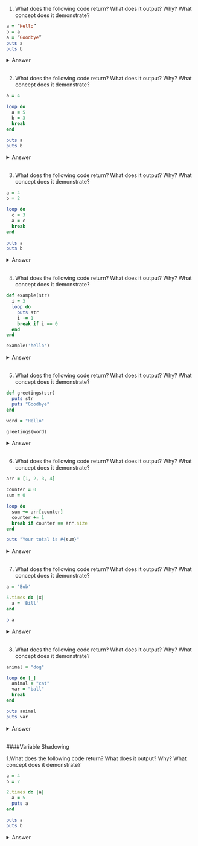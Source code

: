 1. What does the following code return? What does it output? Why? What concept does it demonstrate?
```ruby  .numberLines
a = “Hello”
b = a
a = “Goodbye”
puts a
puts b
```

<details>
<summary>Answer</summary>

</br>

*1. The following code return/output:*

On `line 4` we call the method `puts` and we pass as an argument variable `a`. It will return `nil` and output `Goodbye`

On `line 5` we call the method `puts` and we pass as an argument variable `b` . It will return `nil` and output `Hello`

*2. The concept we demostrate here are **variables as pointers**.*

*3. Explanation about the concept (why?):*

On `line 1` we initialize a variable `a` and we we assign to an object `Hello` string.

On `line 2` we initialize a variable `b` to the first one variable `a` who reference `Hello` object.

On `line 3` we reassign the variable `a` and then as we reassign to a new object and a string object is mutable.

Variable `a` and variable `b` stop pointing to the same object and have different object_id, changes on variable `a` assigned to a specific object will not affect variable `b` assigned to another object.

</details>
</br>

2. What does the following code return? What does it output? Why? What concept does it demonstrate?

```ruby .numberLines
a = 4

loop do
  a = 5
  b = 3
  break
end

puts a
puts b
```
<details>
<summary>Answer</summary>

</br>

*1. The following code return/output:*
On `line 9` we call the method `puts` and passing in a local variable `a` to it as an argument. The return value is nil and the output is `5`.

On `line 10` we call the method `puts` and passing in a local variable `a` to it as an argument. We raise an exception as return value `undefined variable or method #b`.

*2. The concept we demostrate here is **variable scope**.*

*3. Explanation about the concept (why?):*
As initialized variables in the outer scope can be accessed inside a block.
but initialized variables inside a block(as inner scope) can not be accessed.

On `line 1` we are initializing a local variable `a` assigned to an integer object with value `4` to it.

On `line 4` we reassign variable `a` to an integer object with value `5` to it.

On `line 5` we initialize a local variable inside the block scope.

</details>
</br>


3. What does the following code return? What does it output? Why? What concept does it demonstrate?
```ruby .numberLines
a = 4
b = 2

loop do
  c = 3
  a = c
  break
end

puts a
puts b
```
<details>
<summary>Answer</summary>

</br>

*1. The following code return/output:*

On `line 10` we call the method `puts` and we pass as an argument variable `a`. It will return `nil` and output `3`

On `line 11` we call the method `puts` and we pass as an argument variable `b` . It will return `nil` and output `2`

*2. The concept we demostrate here are **variables as pointers**.*

*3. Explanation about the concept (why?):*

On `line 1` we initialize a variable `a` and we we assign to an object `Hello` string.

On `line 5` we initialize a variable `c` to an integer object `3`.

on `line 6` we are initializing the local variable `a` to an integer object that the local variable `c` is referencing. In this case variable `c` is pointing to the object integer `3`. variable `a` and `c` are **pointing to the same object**.

</br>
</details>
</br>

4. What does the following code return? What does it output? Why? What concept does it demonstrate?
``` ruby .numberLines
def example(str)
  i = 3
  loop do
    puts str
    i -= 1
    break if i == 0
  end
end

example('hello')
```
<details>
<summary>Answer</summary>

</br>

*1. The following code return/output:*

From `line 1-8` we define the method `example` with one parameter named `str` .

On `line 10` we call the method `example` and we pass as an argument a string object `hello` .

It will return `nil` and output `hello` 3 times:
`hello`
`hello`
`hello`

*2. The concept we demostrate here is **method definition and method invocation and how loop method works**.*

*3. Explanation about the concept (why?):*

On line `2` we are initializing a local variable `i` assigned to an integer object with value `3` to it.

On line `3` inside the loop, we call the loop method passing in the `do..end` block as an argument.

On line `3 to 7` we call a block. *

On `line 4` we call the method `puts` and passing in a local variable `str` to it as an argument.

On line `5` inside the block, we reassign variable `i` to itself as 
`i -= 1` is equivalent to `i = i - 1`

On line `6` inside the block, we reassign variable `i` to itself as 
`i -= 1` is equivalent to `i = i - 1`

On `line 6` we are **breaking out the loop by using the keyword** `break` if the **value of the object that local variable** `i` is **referencing is equal to** 0**.**
</br>

</br>

</br>
</details>
</br>


5. What does the following code return? What does it output? Why? What concept does it demonstrate?

```ruby .numberLines
def greetings(str)
  puts str
  puts "Goodbye"
end

word = "Hello"

greetings(word)
```
<details>
<summary>Answer</summary>

*1. The following code return/output:*

From `line 1-3` we define the method `greetings` with one parameter named `str` .

On `line 6` we are initializing a local variable `word` assigned to a string object with value `Hello` to it.

On `line 8` we call the method `greetings` and we pass `word` as argument

It will return `nil` and output:
`hello`
`goodbye`

*2. The concept we demostrate here is **method definiticion, method invocation and passing a local variable as argument**.*

*3. Explanation about the concept (why?):*

On `line 8` when we pass `word` local variable as an argument, we can see the method definition and the paramater `str`.
From this moment on, `word` and `str` are pointing to the same object.
</br>
</details>
</br>


6. What does the following code return? What does it output? Why? What concept does it demonstrate?

```ruby .numberLines
arr = [1, 2, 3, 4]

counter = 0
sum = 0

loop do
  sum += arr[counter]
  counter += 1
  break if counter == arr.size
end

puts "Your total is #{sum}"
```
<details>
<summary>Answer</summary>

</br>

*1. The following code return/output:*

On `line 12` we call the method `puts` and passing in a string object  with a local variable `sum` string-interpolated to it as an argument.

*2. The concept we demostrate here is **How works the loop method call, scope of the variables and #+= oprator**.*

*3. Explanation about the concept (why?):*

On `line 1` we are initializing a local variable `arr` assigned to an array object collection with `1 to 4` integer elements to it.

On `line 6-10` we call the loop method passing in the `do..end` block as an argument

On `line 7` we are adding each element using `[]` index at method passing in each iteration element at `arr[0], arr[1]...` until
counter (that we add +1 on each ieration a `counter = counter + 1`)
is equal to the `arr.size`, then on `line 9` we break the condition.

*** *it took me 10min to explain*

</br>
</details>
</br>


7. What does the following code return? What does it output? Why? What concept does it demonstrate?

```ruby .numberLines
a = 'Bob'

5.times do |x|
  a = 'Bill'
end

p a
```
<details>
<summary>Answer</summary>

</br>
*1. The following code return/output:*

On `line 7` we use the method `p`, this methods inspect the object refeenced in the variable and return/output the result.
In this case the variable `a` is reassigned insie the `times` block and from then is pointing to the string object 'Bill'.


*2. The concept we demostrate here is **Reassignation inside a block and how can initialized method outside a block can be accessed and modified inside the block**.*

*3. Explanation about the concept (why?):*


On `line 1` we are initializing the local variable `a` to a string object 'Bob'.

On `line 4` we reassign the variable `a` to object string `Bill` and as we use th method `times` on integer `5`, it will iterate and reassign the variable to `a` 5 times then will exit the loop.
</br>
</details>
</br>

8. What does the following code return? What does it output? Why? What concept does it demonstrate?

```ruby .numberLines
animal = "dog"

loop do |_|
  animal = "cat"
  var = "ball"
  break
end

puts animal
puts var
```
<details>
<summary>Answer</summary>

</br>

*1. The following code return/output:*

On `line 9` we call the method `puts` and passing in a local variable `animal` to it as an argument. Using `puts` the return value is always nil, the output is `cat` as animal is reassigned inside the loop rfering to he string object `cat`.

On `line 10` we call the method `puts` and passing in a local variable `animal` to it as an argument. In this case we will raise an exception as `var` is initialized inside the block and we can't access outside of it.

*2. The concept we demostrate here is **Variable scope, local variables initialized outside a block can be accessed inside but not biceversa**.*


</br>
</details>
</br>


####Variable Shadowing

1.What does the following code return? What does it output? Why? What concept does it demonstrate?

```ruby .numberLines
a = 4
b = 2

2.times do |a|
  a = 5
  puts a
end

puts a
puts b
```

<details>
<summary>Answer</summary>

</br>

</br>
</details>
</br>